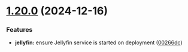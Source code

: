 # [1.20.0](https://github.com/arpanrec/home-lab/compare/1.19.1...1.20.0) (2024-12-16)


### Features

* **jellyfin:** ensure Jellyfin service is started on deployment ([00266dc](https://github.com/arpanrec/home-lab/commit/00266dcf71d0b7ec659c850b4fcdb8a3f546f1f9))
